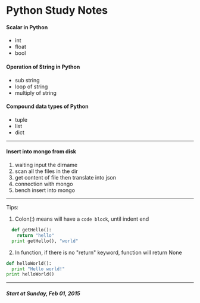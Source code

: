 # Python Study Notes

#### Scalar in Python
- int
- float
- bool

#### Operation of String in Python
- sub string
- loop of string
- multiply of string

#### Compound data types of Python
- tuple
- list
- dict

---

#### Insert into mongo from disk

1. waiting input the dirname
2. scan all the files in the dir
3. get content of file then translate into json
4. connection with mongo
5. bench insert into mongo

---

Tips:
1. Colon(:) means will have a `code block`, until indent end
  ```python
    def getHello():
      return "hello"
    print getHello(), "world"
  ```
2. In function, if there is no "return" keyword, function will return None
  ```python
  def helloWorld():
    print "Hello world!"
  print helloWorld()
  ```
---

##### Start at Sunday, Feb 01, 2015
